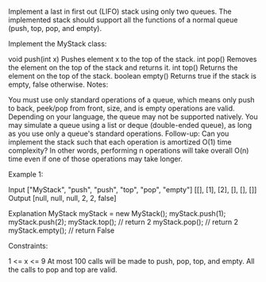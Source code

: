 Implement a last in first out (LIFO) stack using only two queues. The implemented stack should support all the functions of a normal queue (push, top, pop, and empty).

Implement the MyStack class:

void push(int x) Pushes element x to the top of the stack.
int pop() Removes the element on the top of the stack and returns it.
int top() Returns the element on the top of the stack.
boolean empty() Returns true if the stack is empty, false otherwise.
Notes:

You must use only standard operations of a queue, which means only push to back, peek/pop from front, size, and is empty operations are valid.
Depending on your language, the queue may not be supported natively. You may simulate a queue using a list or deque (double-ended queue), as long as you use only a queue's standard operations.
Follow-up: Can you implement the stack such that each operation is amortized O(1) time complexity? In other words, performing n operations will take overall O(n) time even if one of those operations may take longer.

Example 1:

Input
["MyStack", "push", "push", "top", "pop", "empty"]
[[], [1], [2], [], [], []]
Output
[null, null, null, 2, 2, false]

Explanation
MyStack myStack = new MyStack();
myStack.push(1);
myStack.push(2);
myStack.top(); // return 2
myStack.pop(); // return 2
myStack.empty(); // return False

Constraints:

1 <= x <= 9
At most 100 calls will be made to push, pop, top, and empty.
All the calls to pop and top are valid.
